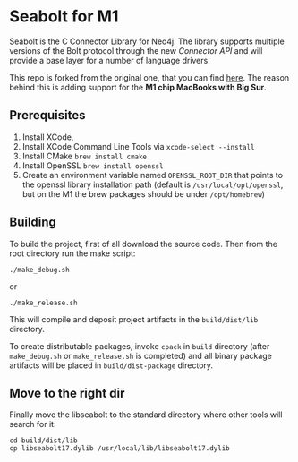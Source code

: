 # Seabolt for M1
Seabolt is the C Connector Library for Neo4j.
The library supports multiple versions of the Bolt protocol through the new _Connector API_ and will provide a base layer for a number of language drivers.

This repo is forked from the original one, that you can find [here](https://github.com/neo4j-drivers/seabolt).
The reason behind this is adding support for the **M1 chip MacBooks with Big Sur**.

## Prerequisites

1. Install XCode,
2. Install XCode Command Line Tools via `xcode-select --install`
3. Install CMake `brew install cmake`
4. Install OpenSSL `brew install openssl`
5. Create an environment variable named `OPENSSL_ROOT_DIR` that points to the openssl library installation path (default is `/usr/local/opt/openssl`, but on the M1 the brew packages should be under `/opt/homebrew`)

## Building

To build the project, first of all download the source code. Then from the root directory run the make script: 
```console
./make_debug.sh
```
or
```console
./make_release.sh
```
This will compile and deposit project artifacts in the `build/dist/lib` directory.

To create distributable packages, invoke `cpack` in `build` directory (after `make_debug.sh` or `make_release.sh` is completed) and all binary package artifacts will be placed in `build/dist-package` directory.


## Move to the right dir
Finally move the libseabolt to the standard directory where other tools will search for it:
```console
cd build/dist/lib
cp libseabolt17.dylib /usr/local/lib/libseabolt17.dylib
```
